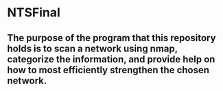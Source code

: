 # NTSFinal

## The purpose of the program that this repository holds is to scan a network using nmap, categorize the information, and provide help on how to most efficiently strengthen the chosen network.
